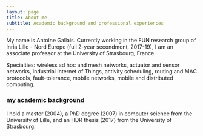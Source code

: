 ```yaml
---
layout: page
title: About me
subtitle: Academic background and professional experiences
---
```


My name is Antoine Gallais. Currently working in the FUN research group of Inria Lille - Nord Europe (full 2-year secondment, 2017-19), I am an associate professor at the University of Strasbourg, France. 

Specialties: wireless ad hoc and mesh networks, actuator and sensor networks, Industrial Internet of Things, activity scheduling, routing and MAC protocols, fault-tolerance, mobile networks, mobile and distributed computing.


### my academic background
I hold a master (2004), a PhD degree (2007) in computer science from the University of Lille, and an HDR thesis (2017) from the University of Strasbourg.
